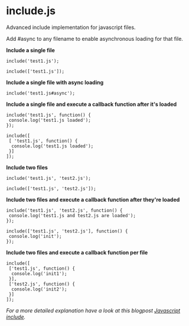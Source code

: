 include.js
===============================

Advanced include implementation for javascript files.

Add #async to any filename to enable asynchronous loading for that file.

__Include a single file__

    include('test1.js');

    include(['test1.js']);

__Include a single file with async loading__

    include('test1.js#async');

__Include a single file and execute a callback function after it's loaded__

    include('test1.js', function() {
     console.log('test1.js loaded');
    });

    include([
     [ 'test1.js', function() {
      console.log('test1.js loaded');
     }]
    ]);

__Include two files__

    include('test1.js', 'test2.js');

    include(['test1.js', 'test2.js']);

__Include two files and execute a callback function after they're loaded__

    include('test1.js', 'test2.js', function() {
     console.log('test1.js and test2.js are loaded');
    });

    include(['test1.js', 'test2.js'], function() {
     console.log('init');
    });

__Include two files and execute a callback function per file__

    include([
     ['test1.js', function() {
      console.log('init1');
     }],
     ['test2.js', function() {
      console.log('init2');
     }]
    ]);


*For a more detailed explanation have a look at this blogpost [Javascript include](http://www.naden.de/blog/javascript-include).*
